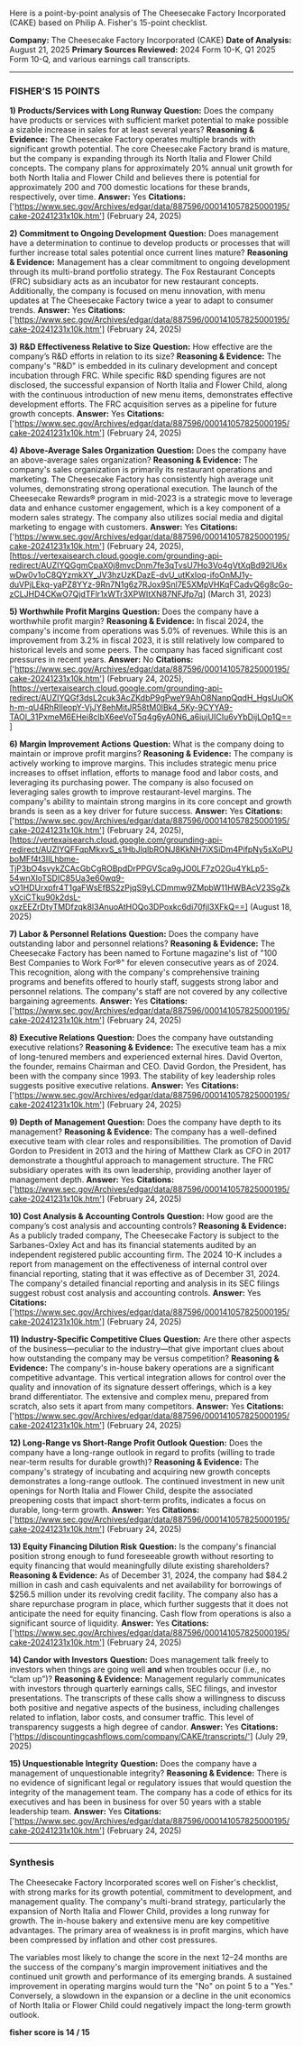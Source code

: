 Here is a point-by-point analysis of The Cheesecake Factory Incorporated (CAKE) based on Philip A. Fisher's 15-point checklist.

**Company:** The Cheesecake Factory Incorporated (CAKE)
**Date of Analysis:** August 21, 2025
**Primary Sources Reviewed:** 2024 Form 10-K, Q1 2025 Form 10-Q, and various earnings call transcripts.

---

### FISHER’S 15 POINTS

**1) Products/Services with Long Runway**
**Question:** Does the company have products or services with sufficient market potential to make possible a sizable increase in sales for at least several years?
**Reasoning & Evidence:** The Cheesecake Factory operates multiple brands with significant growth potential. The core Cheesecake Factory brand is mature, but the company is expanding through its North Italia and Flower Child concepts. The company plans for approximately 20% annual unit growth for both North Italia and Flower Child and believes there is potential for approximately 200 and 700 domestic locations for these brands, respectively, over time.
**Answer:** Yes
**Citations:** ['https://www.sec.gov/Archives/edgar/data/887596/000141057825000195/cake-20241231x10k.htm'] (February 24, 2025)

**2) Commitment to Ongoing Development**
**Question:** Does management have a determination to continue to develop products or processes that will further increase total sales potential once current lines mature?
**Reasoning & Evidence:** Management has a clear commitment to ongoing development through its multi-brand portfolio strategy. The Fox Restaurant Concepts (FRC) subsidiary acts as an incubator for new restaurant concepts. Additionally, the company is focused on menu innovation, with menu updates at The Cheesecake Factory twice a year to adapt to consumer trends.
**Answer:** Yes
**Citations:** ['https://www.sec.gov/Archives/edgar/data/887596/000141057825000195/cake-20241231x10k.htm'] (February 24, 2025)

**3) R&D Effectiveness Relative to Size**
**Question:** How effective are the company’s R&D efforts in relation to its size?
**Reasoning & Evidence:** The company's "R&D" is embedded in its culinary development and concept incubation through FRC. While specific R&D spending figures are not disclosed, the successful expansion of North Italia and Flower Child, along with the continuous introduction of new menu items, demonstrates effective development efforts. The FRC acquisition serves as a pipeline for future growth concepts.
**Answer:** Yes
**Citations:** ['https://www.sec.gov/Archives/edgar/data/887596/000141057825000195/cake-20241231x10k.htm'] (February 24, 2025)

**4) Above-Average Sales Organization**
**Question:** Does the company have an above-average sales organization?
**Reasoning & Evidence:** The company's sales organization is primarily its restaurant operations and marketing. The Cheesecake Factory has consistently high average unit volumes, demonstrating strong operational execution. The launch of the Cheesecake Rewards® program in mid-2023 is a strategic move to leverage data and enhance customer engagement, which is a key component of a modern sales strategy. The company also utilizes social media and digital marketing to engage with customers.
**Answer:** Yes
**Citations:** ['https://www.sec.gov/Archives/edgar/data/887596/000141057825000195/cake-20241231x10k.htm'] (February 24, 2025), [https://vertexaisearch.cloud.google.com/grounding-api-redirect/AUZIYQGgmCpaX0j8mvcDnm7fe3qTvsU7Ho3Vo4gVtXqBd92lU6xwDw0v1oC8QYzmkXY_JV3hzUzKDazE-dvU_utKxIoq-ifoOnMJ1y-duVPjLEkq-yaPZ8YYz-9Rn7N1g6z7RJox9Snl7E5XMpVHKqFCadvQ6g8cGo-zCLJHD4CKwO7QjdTFlr1xWTr3XPWItXN87NFJfp7q] (March 31, 2023)

**5) Worthwhile Profit Margins**
**Question:** Does the company have a worthwhile profit margin?
**Reasoning & Evidence:** In fiscal 2024, the company's income from operations was 5.0% of revenues. While this is an improvement from 3.2% in fiscal 2023, it is still relatively low compared to historical levels and some peers. The company has faced significant cost pressures in recent years.
**Answer:** No
**Citations:** ['https://www.sec.gov/Archives/edgar/data/887596/000141057825000195/cake-20241231x10k.htm'] (February 24, 2025), [https://vertexaisearch.cloud.google.com/grounding-api-redirect/AUZIYQGf3dsL2cuk3AcZKdbP9gPweY9AhO8NanpQqdH_HgsUuOKh-m-qU4RhRIleopY-VjJY8ehMitJR58tM0lBk4_5Ky-9CYYA9-TAOl_31PxmeM6EHei8clbX6eeVoT5q4g6yA0N6_a6iujUICIu6vYbDijLOp1Q==]

**6) Margin Improvement Actions**
**Question:** What is the company doing to maintain or improve profit margins?
**Reasoning & Evidence:** The company is actively working to improve margins. This includes strategic menu price increases to offset inflation, efforts to manage food and labor costs, and leveraging its purchasing power. The company is also focused on leveraging sales growth to improve restaurant-level margins. The company's ability to maintain strong margins in its core concept and growth brands is seen as a key driver for future success.
**Answer:** Yes
**Citations:** ['https://www.sec.gov/Archives/edgar/data/887596/000141057825000195/cake-20241231x10k.htm'] (February 24, 2025), [https://vertexaisearch.cloud.google.com/grounding-api-redirect/AUZIYQFFqpMkxvS_s1HbJlqlbRONJ8KkNH7iXSiDm4PifpNy5sXoPUboMFf4t3IILhbme-TjP3bO4svykZCAcGbCgROBpdDrPPGVSca9gJO0LF7zO2Gu4YkLp5-54wnXloTSDIC85Ua3e60wq9-vO1HDUrxpfr4T1gaFWsEfBS2zPjqS9yLCDmmw9ZMpbW11HWBAcV23SgZkyXciCTku90k2dsL-oxzEEZrDtyTMDfzqk8l3AnuoAtHOQo3DPoxkc6di70fjl3XFkQ==] (August 18, 2025)

**7) Labor & Personnel Relations**
**Question:** Does the company have outstanding labor and personnel relations?
**Reasoning & Evidence:** The Cheesecake Factory has been named to Fortune magazine's list of "100 Best Companies to Work For®" for eleven consecutive years as of 2024. This recognition, along with the company's comprehensive training programs and benefits offered to hourly staff, suggests strong labor and personnel relations. The company's staff are not covered by any collective bargaining agreements.
**Answer:** Yes
**Citations:** ['https://www.sec.gov/Archives/edgar/data/887596/000141057825000195/cake-20241231x10k.htm'] (February 24, 2025)

**8) Executive Relations**
**Question:** Does the company have outstanding executive relations?
**Reasoning & Evidence:** The executive team has a mix of long-tenured members and experienced external hires. David Overton, the founder, remains Chairman and CEO. David Gordon, the President, has been with the company since 1993. The stability of key leadership roles suggests positive executive relations.
**Answer:** Yes
**Citations:** ['https://www.sec.gov/Archives/edgar/data/887596/000141057825000195/cake-20241231x10k.htm'] (February 24, 2025)

**9) Depth of Management**
**Question:** Does the company have depth to its management?
**Reasoning & Evidence:** The company has a well-defined executive team with clear roles and responsibilities. The promotion of David Gordon to President in 2013 and the hiring of Matthew Clark as CFO in 2017 demonstrate a thoughtful approach to management structure. The FRC subsidiary operates with its own leadership, providing another layer of management depth.
**Answer:** Yes
**Citations:** ['https://www.sec.gov/Archives/edgar/data/887596/000141057825000195/cake-20241231x10k.htm'] (February 24, 2025)

**10) Cost Analysis & Accounting Controls**
**Question:** How good are the company’s cost analysis and accounting controls?
**Reasoning & Evidence:** As a publicly traded company, The Cheesecake Factory is subject to the Sarbanes-Oxley Act and has its financial statements audited by an independent registered public accounting firm. The 2024 10-K includes a report from management on the effectiveness of internal control over financial reporting, stating that it was effective as of December 31, 2024. The company's detailed financial reporting and analysis in its SEC filings suggest robust cost analysis and accounting controls.
**Answer:** Yes
**Citations:** ['https://www.sec.gov/Archives/edgar/data/887596/000141057825000195/cake-20241231x10k.htm'] (February 24, 2025)

**11) Industry-Specific Competitive Clues**
**Question:** Are there other aspects of the business—peculiar to the industry—that give important clues about how outstanding the company may be versus competition?
**Reasoning & Evidence:** The company's in-house bakery operations are a significant competitive advantage. This vertical integration allows for control over the quality and innovation of its signature dessert offerings, which is a key brand differentiator. The extensive and complex menu, prepared from scratch, also sets it apart from many competitors.
**Answer:** Yes
**Citations:** ['https://www.sec.gov/Archives/edgar/data/887596/000141057825000195/cake-20241231x10k.htm'] (February 24, 2025)

**12) Long-Range vs Short-Range Profit Outlook**
**Question:** Does the company have a long-range outlook in regard to profits (willing to trade near-term results for durable growth)?
**Reasoning & Evidence:** The company's strategy of incubating and acquiring new growth concepts demonstrates a long-range outlook. The continued investment in new unit openings for North Italia and Flower Child, despite the associated preopening costs that impact short-term profits, indicates a focus on durable, long-term growth.
**Answer:** Yes
**Citations:** ['https://www.sec.gov/Archives/edgar/data/887596/000141057825000195/cake-20241231x10k.htm'] (February 24, 2025)

**13) Equity Financing Dilution Risk**
**Question:** Is the company's financial position strong enough to fund foreseeable growth without resorting to equity financing that would meaningfully dilute existing shareholders?
**Reasoning & Evidence:** As of December 31, 2024, the company had $84.2 million in cash and cash equivalents and net availability for borrowings of $256.5 million under its revolving credit facility. The company also has a share repurchase program in place, which further suggests that it does not anticipate the need for equity financing. Cash flow from operations is also a significant source of liquidity.
**Answer:** Yes
**Citations:** ['https://www.sec.gov/Archives/edgar/data/887596/000141057825000195/cake-20241231x10k.htm'] (February 24, 2025)

**14) Candor with Investors**
**Question:** Does management talk freely to investors when things are going well **and** when troubles occur (i.e., no “clam up”)?
**Reasoning & Evidence:** Management regularly communicates with investors through quarterly earnings calls, SEC filings, and investor presentations. The transcripts of these calls show a willingness to discuss both positive and negative aspects of the business, including challenges related to inflation, labor costs, and consumer traffic. This level of transparency suggests a high degree of candor.
**Answer:** Yes
**Citations:** ['https://discountingcashflows.com/company/CAKE/transcripts/'] (July 29, 2025)

**15) Unquestionable Integrity**
**Question:** Does the company have a management of unquestionable integrity?
**Reasoning & Evidence:** There is no evidence of significant legal or regulatory issues that would question the integrity of the management team. The company has a code of ethics for its executives and has been in business for over 50 years with a stable leadership team.
**Answer:** Yes
**Citations:** ['https://www.sec.gov/Archives/edgar/data/887596/000141057825000195/cake-20241231x10k.htm'] (February 24, 2025)

---

### Synthesis

The Cheesecake Factory Incorporated scores well on Fisher's checklist, with strong marks for its growth potential, commitment to development, and management quality. The company's multi-brand strategy, particularly the expansion of North Italia and Flower Child, provides a long runway for growth. The in-house bakery and extensive menu are key competitive advantages. The primary area of weakness is in profit margins, which have been compressed by inflation and other cost pressures.

The variables most likely to change the score in the next 12–24 months are the success of the company's margin improvement initiatives and the continued unit growth and performance of its emerging brands. A sustained improvement in operating margins would turn the "No" on point 5 to a "Yes." Conversely, a slowdown in the expansion or a decline in the unit economics of North Italia or Flower Child could negatively impact the long-term growth outlook.

**fisher score is 14 / 15**